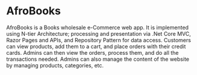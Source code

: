 # AfroBooks

AfroBooks is a Books wholesale e-Commerce web app. It is implemented using N-tier Architecture; processing and presentation via .Net Core MVC, Razor Pages and APIs, and Repository Pattern for data access. Customers can view products, add them to a cart, and place orders with their credit cards. Admins can then view the orders, process them, and do all the transactions needed. Admins can also manage the content of the website by managing products, categories, etc.
